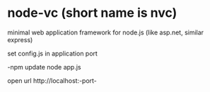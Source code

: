 # node-vc (short name is nvc)

minimal web application framework for node.js (like asp.net, similar express)

set config.js in application port

-npm update
 node app.js
 
 open url http://localhost:-port-
 
 
